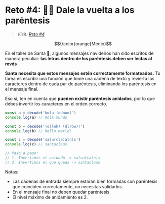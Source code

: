 # Reto #4: 😵‍💫 Dale la vuelta a los paréntesis

> _Visit: [Reto #4](https://adventjs.dev/es/challenges/2023/4)_

$${\color{orange}Medio}$$

En el taller de Santa 🎅, algunos mensajes navideños han sido escritos de manera
peculiar: **las letras dentro de los paréntesis deben ser leídas al revés**

**Santa necesita que estos mensajes estén correctamente formateados.** Tu tarea es
escribir una función que tome una cadena de texto y revierta los caracteres dentro
de cada par de paréntesis, eliminando los paréntesis en el mensaje final.

Eso sí, ten en cuenta que **pueden existir paréntesis anidados**, por lo que debes
invertir los caracteres en el orden correcto.

```javascript
const a = decode('hola (odnum)')
console.log(a) // hola mundo

const b = decode('(olleh) (dlrow)!')
console.log(b) // hello world!

const c = decode('sa(u(cla)atn)s')
console.log(c) // santaclaus

// Paso a paso:
// 1. Invertimos el anidado -> sa(ualcatn)s
// 2. Invertimos el que queda -> santaclaus
```

Notas:

- Las cadenas de entrada siempre estarán bien formadas con paréntesis que coinciden
correctamente, no necesitas validarlos.
- En el mensaje final no deben quedar paréntesis.
- El nivel máximo de anidamiento es 2.

